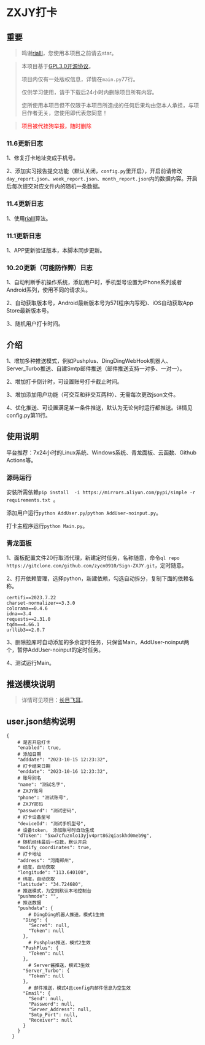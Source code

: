# ZXJY打卡

## 重要

>鸣谢[rialll](https://github.com/rialll/fuckZXJY)，您使用本项目之前请去star。

>本项目基于[GPL3.0开源协议](/GNU%20General%20Public%20License%20v3.0.html)。
> 
> 项目内仅有一处版权信息，详情在`main.py`77行。
> 
> 仅供学习使用，请于下载后24小时内删除项目所有内容。
> 
> 您所使用本项目但不仅限于本项目所造成的任何后果均由您本人承担，与项目作者无关，您使用即代表您同意！


><font color="red">项目被代挂狗举报，随时删除</font>

### 11.6更新日志
1、修复打卡地址变成手机号。

2、添加实习报告提交功能（默认关闭，`config.py`里开启），开启前请修改`day_report.json`、`week_report.json`、`month_report.json`内的数据内容。开启后每次提交对应文件内的随机一条数据。

### 11.4更新日志
1、使用[rialll](https://github.com/fuckZXJY)算法。

### 11.1更新日志
1、APP更新验证版本，本脚本同步更新。

### 10.20更新（可能防作弊）日志
1、自动判断手机操作系统，添加用户时，手机型号设置为iPhone系列或者Android系列，使用不同的请求头。

2、自动获取版本号，Android最新版本号为57(程序内写死)、iOS自动获取App Store最新版本号。

3、随机用户打卡时间。

## 介绍
1、增加多种推送模式，例如Pushplus、DingDingWebHook机器人、Server_Turbo推送、自建Smtp邮件推送（邮件推送支持一对多、一对一）。

2、增加打卡倒计时，可设置账号打卡截止时间。

3、增加添加用户功能（可交互和非交互两种）、无需每次更改json文件。

4、优化推送、可设置满足某一条件推送，默认为无论何时运行都推送。详情见config.py第11行。


## 使用说明

平台推荐：7x24小时的Linux系统、Windows系统、青龙面板、云函数、Github Actions等。

### 源码运行

安装所需依赖```pip install  -i https://mirrors.aliyun.com/pypi/simple -r requirements.txt ```。

添加用户运行`python AddUser.py`/`python AddUser-noinput.py`。

打卡主程序运行`python Main.py`。

### 青龙面板

1、面板配置文件20行取消代理，新建定时任务，名称随意，命令```ql repo https://gitclone.com/github.com/zycn0910/Sign-ZXJY.git```，定时随意。

2、打开依赖管理，选择python，新建依赖，勾选自动拆分，复制下面的依赖名称。
```
certifi==2023.7.22
charset-normalizer==3.3.0
colorama==0.4.6
idna==3.4
requests==2.31.0
tqdm==4.66.1
urllib3==2.0.7
```

3、删除拉库时自动添加的多余定时任务，只保留Main，AddUser-noinput两个，暂停AddUser-noinput的定时任务。

4、测试运行Main。

## 推送模块说明

>详情可见项目：[长目飞耳](https://github.com/zycn0910/Message-Push)。



## user.json结构说明

```
{
    # 是否开启打卡
    "enabled": true,
    # 添加日期
    "adddate": "2023-10-15 12:23:32",
    # 打卡结束日期
    "enddate": "2023-10-16 12:23:32",
    # 账号别名
    "name": "测试名字",
    # ZXJY账号
    "phone": "测试账号",
    # ZXJY密码
    "password": "测试密码",
    # 打卡设备型号
    "deviceId": "测试手机型号",
    # 设备token， 添加账号时自动生成
    "dToken": "5xw7cfuznlo13yjv4prt862qiaskhd0meb9g",
    # 随机经纬最后一位数，默认开启
    "modify_coordinates": true,
    # 打卡地址
    "address": "河南郑州",
    # 经度，自动获取
    "longitude": "113.640100",
    # 纬度，自动获取
    "latitude": "34.724680",
    # 推送模式，为空则默认本地控制台
    "pushmode": "",
    # 推送数据
    "pushdata": {
        # DingDing机器人推送，模式1生效
      "Ding": {
        "Secret": null,
        "Token": null
      },
        # Pushplus推送，模式2生效
      "PushPlus": {
        "Token": null
      },
        # Server酱推送，模式3生效
      "Server_Turbo": {
        "Token": null
      },
        # 邮件推送，模式4且config内邮件信息为空生效
      "Email": {
        "Send": null,
        "Password": null,
        "Server_Address": null,
        "Smtp_Port": null,
        "Receiver": null
      }
    }
  }
```
